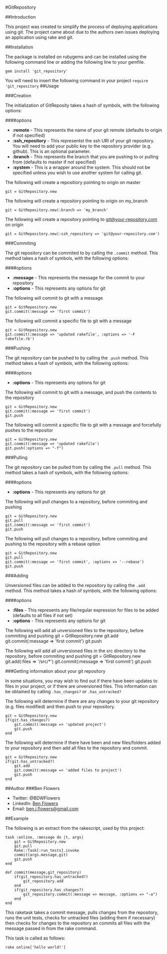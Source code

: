 #GitRepository


##Introduction

This project was created to simplify the process of deploying applications using git. The project came about due to the authors own issues deploying an application using rake and git. 

##Installation

The package is installed on rubygems and can be installed using the following command line or adding the following line to your gemfile.

    gem install 'git_repository'

You will need to insert the following command in your project `require 'git_repository`
##Usage

###Creation

The initialization of GitReposity takes a hash of symbols, with the following options:

####options
* **:remote** - This represents the name of your git remote (defaults to origin if not specified)
* **:ssh_repository** - This representst the ssh URI of your git repository. You will need to add your public key to the repository provider (e.g. github). This is an optional parameter.
* **:branch** - This represents the branch that you are pushing to or pulling from (defaults to master if not specified)
* **:system** - This is a wrapper around the system. This should not be specified unless you wish to use another system for calling git.

The following will create a repositiory pointing to origin on master 

    git = GitRepository.new

The following will create a repository pointing to origin on my_branch

    git = GitRepository.new(:branch => 'my_branch'

The following will create a repository pointing to git@your-repository.com on origin

    git = GitRepository.new(:ssh_repository => 'git@your-repository.com')

###Commiting

The git repository can be commited to by calling the `.commit` method. This method takes a hash of symbols, with the following options:

####options
* **:message** - This represents the message for the commit to your repository
* **:options** - This represents any options for git 


The following will commit to git with a message

    git = GitRepository.new
    git.commit(:message => 'first commit')

The following will commit a specific file to git with a message

    git = GitRepository.new
    git.commit(:message => 'updated rakefile', :options => '-F rakefile.rb')


###Pushing

The git repository can be pushed to by calling the `.push` method. This method takes a hash of symbols, with the following options:

####options
* **:options** - This represents any options for git 


The following will commit to git with a message, and push the contents to the repository

    git = GitRepository.new
    git.commit(:message => 'first commit')
    git.push

The following will commit a specific file to git with a message and forcefully pushes to the repositor

    git = GitRepository.new
    git.commit(:message => 'updated rakefile')
    git.push(:options => "-f")

###Pulling

The git repository can be pulled from by calling the `.pull` method. This method takes a hash of symbols, with the following options:

####options
* **:options** - This represents any options for git 


The following will pull changes to a repository, before commiting and pushing

    git = GitRepository.new
    git.pull
    git.commit(:message => 'first commit')
    git.push

The following will pull changes to a repository, before commiting and pushing to the repository with a rebase option

    git = GitRepository.new
    git.pull
    git.commit(:message => 'first commit', :options => '--rebase')
    git.push

###Adding

Unversioned files can be added to the repository by calling the `.add` method. This method takes a hash of symbols, with the following options:

####options
* **:files** - This represents any file/regular expression for files to be added (defaults to all files if not set)
* **:options** - This represents any options for git 


The following will add all unversioned files to the repository, before commiting and pushing
    git = GitRepository.new
    git.add
    git.commit(:message => 'first commit')
    git.push

The following will add all unversioned files in the src directory to the repository, before commiting and pushing
    git = GitRepository.new
    git.add(:files => '/src/*')
    git.commit(:message => 'first commit')
    git.push


###Getting information about your git repository

In some situations, you may wish to find out if there have been updates to files in your project, or if there are unversioned files. This information can be obtained by calling `.has_changes?` or `.has_untracked?`


The following will determine if there are any changes to your git repository (e.g. files modified) and then push to your repository.

    git = GitRepository.new
    if(git.has_changes?)
        git.commit(:message => 'updated project')
        git.push
    end
    
The following will determine if there have been and new files/folders added to your repository and then add all files to the repository and commit.

    git = GitRepository.new
    if(git.has_untracked?)
        git.add
        git.commit(:message => 'added files to project')
        git.push
    end

##Author
###Ben Flowers

* Twitter: @BDWFlowers
* LinkedIn: [Ben Flowers](http://www.linkedin.com/pub/ben-flowers/41/414/3a4)
* Email: ben.j.flowers@gmail.com

##Example

The following is an extract from the rakescript, used by this project:

    task :online, :message do |t, args|
        git = GitRepository.new
        git.pull
        Rake::Task[:run_tests].invoke
        commit(args.message,git)
        git.push
    end

    def commit(message,git_repository)
        if(git_repository.has_untracked?)
            git_repository.add
        end
        if(git_repository.has_changes?)
            git_repository.commit(:message => message, :options => "-a") 
        end
    end

This raketask takes a commit message, pulls changes from the repository, runs the unit tests, checks for untracked files (adding them if necessary) then checks for changes to the repository an commits all files with the message passed in from the rake command.

This task is called as follows:

    rake online['hello world!']